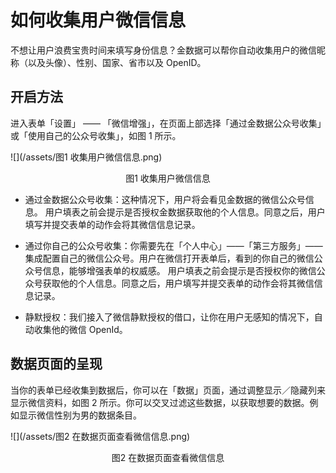 # 如何收集用户微信信息

不想让用户浪费宝贵时间来填写身份信息？金数据可以帮你自动收集用户的微信昵称（以及头像）、性别、国家、省市以及 OpenID。

## 开启方法

进入表单「设置」 —— 「微信增强」，在页面上部选择「通过金数据公众号收集」或「使用自己的公众号收集」，如图 1 所示。

![](/assets/图1 收集用户微信信息.png)

<center>图1 收集用户微信信息</center>

* 通过金数据公众号收集：这种情况下，用户将会看见金数据的微信公众号信息。 用户填表之前会提示是否授权金数据获取他的个人信息。同意之后，用户填写并提交表单的动作会将其微信信息记录。

* 通过你自己的公众号收集：你需要先在「个人中心」——「第三方服务」——集成配置自己的微信公众号。用户在微信打开表单后，看到的你自己的微信公众号信息，能够增强表单的权威感。 用户填表之前会提示是否授权你的微信公众号获取他的个人信息。同意之后，用户填写并提交表单的动作会将其微信信息记录。

* 静默授权：我们接入了微信静默授权的借口，让你在用户无感知的情况下，自动收集他的微信 OpenId。


## 数据页面的呈现

当你的表单已经收集到数据后，你可以在「数据」页面，通过调整显示／隐藏列来显示微信资料，如图 2 所示。你可以交叉过滤这些数据，以获取想要的数据。例如显示微信性别为男的数据条目。

![](/assets/图2 在数据页面查看微信信息.png)

<center>图2 在数据页面查看微信信息</center>

